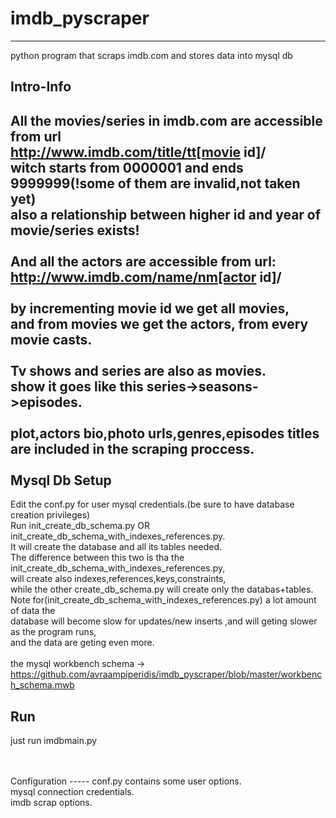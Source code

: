# imdb_pyscraper
-------------

python program that scraps imdb.com and stores data into mysql db

Intro-Info
-----

All the movies/series in imdb.com are accessible from url <br>
http://www.imdb.com/title/tt[movie id]/<br>
witch starts from 0000001 and ends 9999999(!some of them are invalid,not taken yet)<br>
also a relationship between higher id and year of movie/series exists!
<br>
<br>
And all the actors are accessible from url:
http://www.imdb.com/name/nm[actor id]/
<br>
<br>
by incrementing movie id we get all movies,<br>
and from movies we get the actors, from every movie casts. <br>
<br>
Tv shows and series are also as movies.<br>
show it goes like this series->seasons->episodes.
<br>
<br>
plot,actors bio,photo urls,genres,episodes titles are included in the scraping proccess.
<br>
<br>
Mysql Db Setup
-----
Edit the conf.py for user mysql credentials.(be sure to have database creation privileges)<br>
Run init_create_db_schema.py OR init_create_db_schema_with_indexes_references.py.<br>
It will create the database and all its tables needed.<br>
The difference between this two is tha the init_create_db_schema_with_indexes_references.py,<br>
will create also indexes,references,keys,constraints,<br>
while the other create_db_schema.py will create only the databas+tables.<br>
Note for(init_create_db_schema_with_indexes_references.py) a lot amount of data the <br>
database will become slow for updates/new inserts ,and will geting slower as the program runs,<br>
and the data are geting even more.<br>
<br>
the mysql workbench schema -> https://github.com/avraampiperidis/imdb_pyscraper/blob/master/workbench_schema.mwb

Run
-----
just run imdbmain.py


<br>
<br>
Configuration
-----
conf.py contains some user options.<br>
mysql connection credentials.<br>
imdb scrap options.



